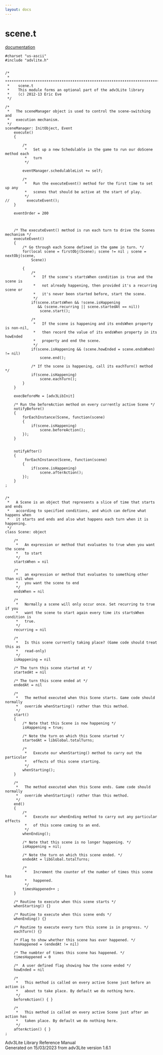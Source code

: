 ```yaml
---
layout: docs
---
```

# scene.t

[documentation](../file/scene.t.html)

    #charset "us-ascii"
    #include "advlite.h"


    /*
     *   ****************************************************************************
     *    scene.t 
     *    This module forms an optional part of the adv3Lite library 
     *    (c) 2012-13 Eric Eve
     */

    /* 
     *   The sceneManager object is used to control the scene-switching and
     *   execution mechanism.
     */
    sceneManager: InitObject, Event
        execute()
        {
                    
            /* 
             *   Set up a new Schedulable in the game to run our doScene method each
             *   turn
             */
           
            eventManager.schedulableList += self;
            
            /* 
             *   Run the executeEvent() method for the first time to set up any
             *   scenes that should be active at the start of play.
             */
    //        executeEvent();
        }
        
        eventOrder = 200
        
        
        
        /* The executeEvent() method is run each turn to drive the Scenes mechanism */
        executeEvent()
        {
            /* Go through each Scene defined in the game in turn. */
            for(local scene = firstObj(Scene); scene != nil ; scene = nextObj(scene,
                Scene))
                
            {
                /* 
                 *   If the scene's startsWhen condition is true and the scene is
                 *   not already happening, then provided it's a recurring scene or
                 *   it's never been started before, start the scene.
                 */
                if(scene.startsWhen && !scene.isHappening 
                   && (scene.recurring || scene.startedAt == nil))
                    scene.start();
                
                /*  
                 *   If the scene is happening and its endsWhen property is non-nil,
                 *   then record the value of its endsWhen property in its howEnded
                 *   property and end the scene.
                 */
                if(scene.isHappening && (scene.howEnded = scene.endsWhen) != nil)
                    scene.end();
                
                /* If the scene is happening, call its eachTurn() method */
                if(scene.isHappening)
                    scene.eachTurn();
            }        
        }  
        
        execBeforeMe = [adv3LibInit]
        
        /* Run the beforeAction method on every currently active Scene */
        notifyBefore()
        {
            forEachInstance(Scene, function(scene) 
            {
                if(scene.isHappening)
                    scene.beforeAction(); 
            });
        }

        
        notifyAfter()
        {
             forEachInstance(Scene, function(scene) 
            {
                if(scene.isHappening)
                    scene.afterAction(); 
            });
        }
    ;


    /* 
     *   A Scene is an object that represents a slice of time that starts and ends
     *   according to specified conditions, and which can define what happens when
     *   it starts and ends and also what happens each turn when it is happening.
     */
    class Scene: object
        
        /* 
         *   An expression or method that evaluates to true when you want the scene
         *   to start
         */
        startsWhen = nil
        
        /*  
         *   an expression or method that evaluates to something other than nil when
         *   you want the scene to end
         */
        endsWhen = nil
        
        /* 
         *   Normally a scene will only occur once. Set recurring to true if you
         *   want the scene to start again every time its startsWhen condition is
         *   true.
         */
        recurring = nil
        
        /* 
         *   Is this scene currently taking place? (Game code should treat this as
         *   read-only)
         */
        isHappening = nil
        
        /* The turn this scene started at */
        startedAt = nil
        
        /* The turn this scene ended at */
        endedAt = nil
        
        /* 
         *   The method executed when this Scene starts. Game code should normally
         *   override whenStarting() rather than this method.
         */
        start()
        {
            /* Note that this Scene is now happening */
            isHappening = true;
            
            /* Note the turn on which this Scene started */
            startedAt = libGlobal.totalTurns;
            
            /* 
             *   Execute our whenStarting() method to carry out the particular
             *   effects of this scene starting.
             */
            whenStarting();
        }
        
        /* 
         *   The method executed when this Scene ends. Game code should normally
         *   override whenStarting() rather than this method.
         */    
        end()
        {  
            /* 
             *   Execute our whenEnding method to carry out any particular effects
             *   of this scene coming to an end.
             */
            whenEnding();
            
            /* Note that this scene is no longer happening. */
            isHappening = nil;
            
            /* Note the turn on which this scene ended. */
            endedAt = libGlobal.totalTurns;       
            
            /* 
             *   Increment the counter of the number of times this scene has
             *   happened.
             */
            timesHappened++ ;        
        }
        
        /* Routine to execute when this scene starts */
        whenStarting() {}
        
        /* Routine to execute when this scene ends */
        whenEnding() {}
        
        /* Routine to execute every turn this scene is in progress. */
        eachTurn() {}
        
        /* Flag to show whether this scene has ever happened. */
        hasHappened = (endedAt != nil)
        
        /* The numbter of times this scene has happened. */
        timesHappened = 0
        
        /*  A user defined flag showing how the scene ended */
        howEnded = nil    
        
        /* 
         *   This method is called on every active Scene just before an action is
         *   about to take place. By default we do nothing here.
         */
        beforeAction() { }
        
        /* 
         *   This method is called on every active Scene just after an action has
         *   taken place. By default we do nothing here.
         */
        afterAction() { }
    ;

<div class="ftr">

Adv3Lite Library Reference Manual  
Generated on 15/03/2023 from adv3Lite version 1.6.1

</div>
